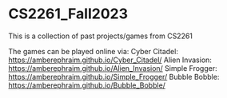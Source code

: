 # CS2261_Fall2023
This is a collection of past projects/games from CS2261

The games can be played online via:
Cyber Citadel: https://amberephraim.github.io/Cyber_Citadel/ 
Alien Invasion: https://amberephraim.github.io/Alien_Invasion/
Simple Frogger: https://amberephraim.github.io/Simple_Frogger/
Bubble Bobble: https://amberephraim.github.io/Bubble_Bobble/
